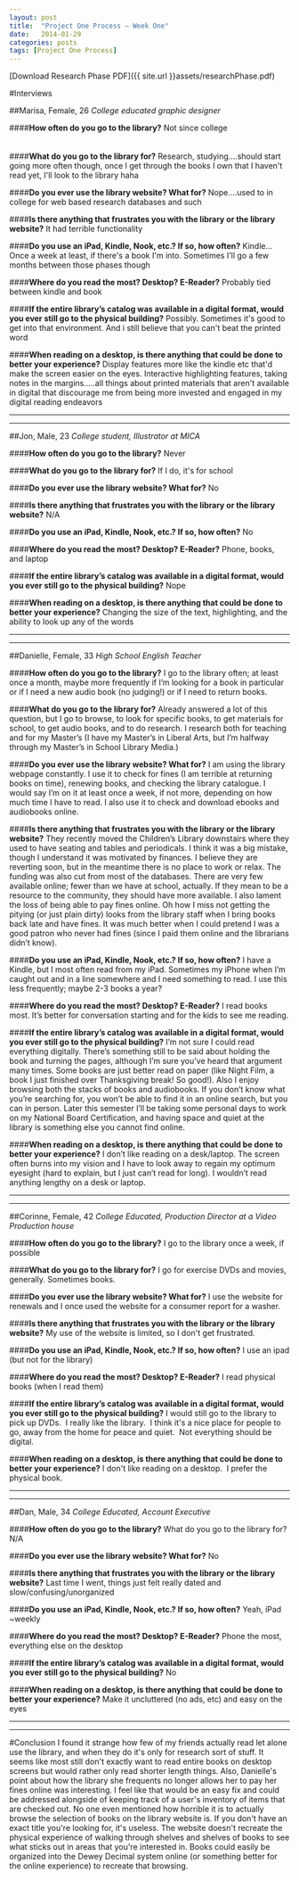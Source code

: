 ```yaml
---
layout: post
title:  "Project One Process – Week One"
date:   2014-01-29
categories: posts
tags: [Project One Process]
---
```


[Download Research Phase PDF]({{ site.url }}assets/researchPhase.pdf)


#Interviews

##Marisa, Female, 26
*College educated graphic designer*  

####__How often do you go to the library?__
Not since college
<br/><br/>  
####__What do you go to the library for?__
Research, studying....should start going more often though, once I get through the books I own that I haven't read yet, I'll look to the library haha

####__Do you ever use the library website? What for?__
Nope....used to in college for web based research databases and such

####__Is there anything that frustrates you with the library or the library website?__
It had terrible functionality

####__Do you use an iPad, Kindle, Nook, etc.? If so, how often?__
Kindle... Once a week at least, if there's a book I'm into. Sometimes I'll go a few months between those phases though

####__Where do you read the most? Desktop? E-Reader?__
Probably tied between kindle and book

####__If the entire library’s catalog was available in a digital format, would you ever still go to the physical building?__
Possibly. Sometimes it's good to get into that environment. And i still believe that you can't beat the printed word

####__When reading on a desktop, is there anything that could be done to better your experience?__
Display features more like the kindle etc that'd make the screen easier on the eyes. Interactive highlighting features, taking notes in the margins.....all things about printed materials that aren't available in digital that discourage me from being more invested and engaged in my digital reading endeavors

---   
---


##Jon, Male, 23
*College student, Illustrator at MICA*

####__How often do you go to the library?__
Never

####__What do you go to the library for?__
If I do, it's for school

####__Do you ever use the library website? What for?__
No

####__Is there anything that frustrates you with the library or the library website?__
N/A

####__Do you use an iPad, Kindle, Nook, etc.? If so, how often?__
No

####__Where do you read the most? Desktop? E-Reader?__
Phone, books, and laptop

####__If the entire library’s catalog was available in a digital format, would you ever still go to the physical building?__
Nope

####__When reading on a desktop, is there anything that could be done to better your experience?__
Changing the size of the text, highlighting, and the ability to look up any of the words

---   
---

##Danielle, Female, 33
*High School English Teacher*

####__How often do you go to the library?__
I go to the library often; at least once a month, maybe more frequently if I’m looking for a book in particular or if I need a new audio book (no judging!) or if I need to return books.

####__What do you go to the library for?__
Already answered a lot of this question, but I go to browse, to look for specific books, to get materials for school, to get audio books, and to do research.  I research both for teaching and for my Master’s (I have my Master’s in Liberal Arts, but I’m halfway through my Master’s in School Library Media.)

####__Do you ever use the library website? What for?__
I am using the library webpage constantly.  I use it to check for fines (I am terrible at returning books on time), renewing books, and checking the library catalogue.  I would say I’m on it at least once a week, if not more, depending on how much time I have to read.  I also use it to check and download ebooks and audiobooks online.

####__Is there anything that frustrates you with the library or the library website?__
They recently moved the Children’s Library downstairs where they used to have seating and tables and periodicals.  I think it was a big mistake, though I understand it was motivated by finances.  I believe they are reverting soon, but in the meantime there is no place to work or relax.  The funding was also cut from most of the databases.  There are very few available online; fewer than we have at school, actually.  If they mean to be a resource to the community, they should have more available.  I also lament the loss of being able to pay fines online.  Oh how I miss not getting the pitying (or just plain dirty) looks from the library staff when I bring books back late and have fines.  It was much better when I could pretend I was a good patron who never had fines (since I paid them online and the librarians didn’t know).

####__Do you use an iPad, Kindle, Nook, etc.? If so, how often?__
I have a Kindle, but I most often read from my iPad.  Sometimes my iPhone when I’m caught out and in a line somewhere and I need something to read.  I use this less frequently; maybe 2-3 books a year?

####__Where do you read the most? Desktop? E-Reader?__
I read books most.  It’s better for conversation starting and for the kids to see me reading.

####__If the entire library’s catalog was available in a digital format, would you ever still go to the physical building?__
I’m not sure I could read everything digitally.  There’s something still to be said about holding the book and turning the pages, although I’m sure you’ve heard that argument many times.  Some books are just better read on paper (like Night Film, a book I just finished over Thanksgiving break! So good!).  Also I enjoy browsing both the stacks of books and audiobooks.  If you don’t know what you’re searching for, you won’t be able to find it in an online search, but you can in person.   Later this semester I’ll be taking some personal days to work on my National Board Certification, and having space and quiet at the library is something else you cannot find online.

####__When reading on a desktop, is there anything that could be done to better your experience?__
I don’t like reading on a desk/laptop.  The screen often burns into my vision and I have to look away to regain my optimum eyesight (hard to explain, but I just can’t read for long).  I wouldn’t read anything lengthy on a desk or laptop.

---   
---


##Corinne, Female, 42
*College Educated, Production Director at a Video Production house*

####__How often do you go to the library?__
I go to the library once a week, if possible

####__What do you go to the library for?__
I go for exercise DVDs and movies, generally. Sometimes books.

####__Do you ever use the library website? What for?__
I use the website for renewals and I once used the website for a consumer report for a washer.

####__Is there anything that frustrates you with the library or the library website?__
My use of the website is limited, so I don't get frustrated.

####__Do you use an iPad, Kindle, Nook, etc.? If so, how often?__
I use an ipad (but not for the library)

####__Where do you read the most? Desktop? E-Reader?__
I read physical books (when I read them)

####__If the entire library’s catalog was available in a digital format, would you ever still go to the physical building?__
I would still go to the library to pick up DVDs.  I really like the library.  I think it's a nice place for people to go, away from the home for peace and quiet.  Not everything should be digital.

####__When reading on a desktop, is there anything that could be done to better your experience?__
I don't like reading on a desktop.  I prefer the physical book.

---   
---


##Dan, Male, 34
*College Educated, Account Executive*

####__How often do you go to the library?__
What do you go to the library for?
N/A

####__Do you ever use the library website? What for?__
No

####__Is there anything that frustrates you with the library or the library website?__
Last time I went, things just felt really dated and slow/confusing/unorganized

####__Do you use an iPad, Kindle, Nook, etc.? If so, how often?__
Yeah, iPad ~weekly

####__Where do you read the most? Desktop? E-Reader?__
Phone the most, everything else on the desktop

####__If the entire library’s catalog was available in a digital format, would you ever still go to the physical building?__
No

####__When reading on a desktop, is there anything that could be done to better your experience?__
Make it uncluttered (no ads, etc) and easy on the eyes

---   
---




#Conclusion
I found it strange how few of my friends actually read let alone use the library, and when they do it's only for research sort of stuff. It seems like most still don't exactly want to read entire books on desktop screens but would rather only read shorter length things. Also, Danielle's point about how the library she frequents no longer allows her to pay her fines online was interesting. I feel like that would be an easy fix and could be addressed alongside of keeping track of a user's inventory of items that are checked out. No one even mentioned how horrible it is to actually browse the selection of books on the library website is. If you don't have an exact title you're looking for, it's useless. The website doesn't recreate the physical experience of walking through shelves and shelves of books to see what sticks out in areas that you're interested in. Books could easily be organized into the Dewey Decimal system online (or something better for the online experience) to recreate that browsing.


